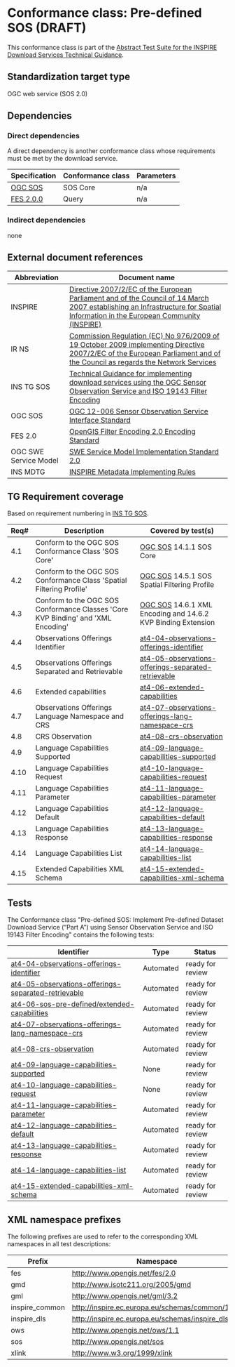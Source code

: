 # Conformance class: Pre-defined SOS (DRAFT)

This conformance class is part of the [Abstract Test Suite for the INSPIRE Download Services Technical Guidance](http://inspire.ec.europa.eu/id/ats/download-service/3.1).

## Standardization target type

OGC web service (SOS 2.0)

## Dependencies

### Direct dependencies

A direct dependency is another conformance class whose requirements must be met by the download service.

| Specification | Conformance class | Parameters | 
| ------------- | ----------------- | ---------- |
| [OGC SOS](#ref_OGC_SOS) | SOS Core | n/a |
| [FES 2.0.0](#ref_FES) | Query | n/a |

### Indirect dependencies

none
 
## External document references

| Abbreviation | Document name                       |
| ------------ | ----------------------------------- |
| INSPIRE <a name="ref_INSPIRE"></a> | [Directive 2007/2/EC of the European Parliament and of the Council of 14 March 2007 establishing an Infrastructure for Spatial Information in the European Community (INSPIRE)](http://eur-lex.europa.eu/legal-content/EN/TXT/PDF/?uri=CELEX:32007L0002&from=EN) |
| IR NS <a name="ref_IR_NS"></a>   | [Commission Regulation (EC) No 976/2009 of 19 October 2009 implementing Directive 2007/2/EC of the European Parliament and of the Council as regards the Network Services](http://eur-lex.europa.eu/legal-content/EN/TXT/PDF/?uri=CELEX:32009R0976&from=EN) |
| INS TG SOS <a name="ref_INS_TG_SOS"></a>   | [Technical Guidance for implementing download services using the OGC Sensor Observation Service and ISO 19143 Filter Encoding](http://inspire.ec.europa.eu/id/document/tg/download-sos/1.0) |
| OGC SOS <a name="ref_OGC_SOS"></a> | [OGC 12-006 Sensor Observation Service Interface Standard](https://portal.opengeospatial.org/files/?artifact_id=47599) |
| FES 2.0 <a name="ref_FES"></a> | [OpenGIS Filter Encoding 2.0 Encoding Standard](http://portal.opengeospatial.org/files/?artifact_id=39968) |
| OGC SWE Service Model | [SWE Service Model Implementation Standard 2.0](http://portal.opengeospatial.org/files/?artifact_id=38476) |
| INS MDTG | [INSPIRE Metadata Implementing Rules](http://inspire.ec.europa.eu/documents/Metadata/MD_IR_and_ISO_20131029.pdf) |

## TG Requirement coverage

Based on requirement numbering in [INS TG SOS](#ref_INS_TG_SOS).

| Req#   | Description                          | Covered by test(s)                 |
| ------ | ------------------------------------ | ---------------------------------- |
| 4.1    | Conform to the OGC SOS Conformance Class 'SOS Core'| [OGC SOS](#ref_OGC_SOS) 14.1.1 SOS Core
| 4.2    | Conform to the OGC SOS Conformance Class 'Spatial Filtering Profile'| [OGC SOS](#ref_OGC_SOS) 14.5.1 SOS Spatial Filtering Profile 
| 4.3    | Conform to the OGC SOS Conformance Classes 'Core KVP Binding' and 'XML Encoding'| [OGC SOS](#ref_OGC_SOS) 14.6.1 XML Encoding and 14.6.2 KVP Binding Extension
| 4.4    | Observations Offerings Identifier | [at4-04-observations-offerings-identifier](./at4-04-observations-offerings-identifier.md)
| 4.5    | Observations Offerings Separated and Retrievable | [at4-05-observations-offerings-separated-retrievable](./at4-05-observations-offerings-separated-retrievable.md)
| 4.6    | Extended capabilities | [at4-06-extended-capabilities](./at4-06-extended-capabilities.md)
| 4.7    | Observations Offerings Language Namespace and CRS | [at4-07-observations-offerings-lang-namespace-crs](./at4-07-observations-offerings-lang-namespace-crs.md)
| 4.8    | CRS Observation | [at4-08-crs-observation](./at4-08-crs-observation.md)
| 4.9    | Language Capabilities Supported | [at4-09-language-capabilities-supported](./at4-09-language-capabilities-supported.md)
| 4.10   | Language Capabilities Request | [at4-10-language-capabilities-request](./at4-10-language-capabilities-request.md)
| 4.11   | Language Capabilities Parameter | [at4-11-language-capabilities-parameter](./at4-11-language-capabilities-parameter.md)
| 4.12   | Language Capabilities Default | [at4-12-language-capabilities-default](./at4-12-language-capabilities-default.md)
| 4.13   | Language Capabilities Response | [at4-13-language-capabilities-response](./at4-13-language-capabilities-response.md)
| 4.14   | Language Capabilities List | [at4-14-language-capabilities-list](./at4-14-language-capabilities-list.md)
| 4.15   | Extended Capabilities XML Schema | [at4-15-extended-capabilities-xml-schema](./at4-15-extended-capabilities-xml-schema.md)

## Tests
The Conformance class "Pre-defined SOS: Implement Pre-defined Dataset Download Service (“Part A”) using Sensor Observation Service and ISO 19143 Filter Encoding" contains the following tests:

| Identifier                                                        | Type   | Status   |
| ----------------------------------------------------------------- | -------- | -------- |
| [at4-04-observations-offerings-identifier](./at4-04-observations-offerings-identifier.md) | Automated | ready for review |
| [at4-05-observations-offerings-separated-retrievable](./at4-05-observations-offerings-separated-retrievable.md) | Automated | ready for review |
| [at4-06-sos-pre-defined/extended-capabilities](./at4-06-extended-capabilities.md) | Automated | ready for review |
| [at4-07-observations-offerings-lang-namespace-crs](./at4-07-observations-offerings-lang-namespace-crs.md) | Automated | ready for review |
| [at4-08-crs-observation](./at4-08-crs-observation.md) | Automated | ready for review |
| [at4-09-language-capabilities-supported](./at4-09-language-capabilities-supported.md) | None | ready for review |
| [at4-10-language-capabilities-request](./at4-10-language-capabilities-request.md) | None | ready for review |
| [at4-11-language-capabilities-parameter](./at4-11-language-capabilities-parameter.md) | Automated | ready for review |
| [at4-12-language-capabilities-default](./at4-12-language-capabilities-default.md) | Automated | ready for review |
| [at4-13-language-capabilities-response](./at4-13-language-capabilities-response.md) | Automated | ready for review |
| [at4-14-language-capabilities-list](./at4-14-language-capabilities-list.md) | Automated | ready for review |
| [at4-15-extended-capabilities-xml-schema](./at4-15-extended-capabilities-xml-schema.md) | Automated | ready for review |

## XML namespace prefixes <a name="namespaces"></a>

The following prefixes are used to refer to the corresponding XML namespaces in all test descriptions:

Prefix         | Namespace
-------------- | -------------------------------------------------
fes            | http://www.opengis.net/fes/2.0
gmd            | http://www.isotc211.org/2005/gmd
gml            | http://www.opengis.net/gml/3.2
inspire\_common| http://inspire.ec.europa.eu/schemas/common/1.0
inspire\_dls   | http://inspire.ec.europa.eu/schemas/inspire_dls/1.0
ows            | http://www.opengis.net/ows/1.1
sos            | http://www.opengis.net/sos
xlink          | http://www.w3.org/1999/xlink
